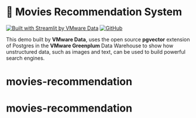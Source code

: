 # 🎉 Movies Recommendation System

[![Built with Streamlit by VMware Data][share_badge]][share_link] [![GitHub][github_badge]][github_link]

[share_badge]: https://static.streamlit.io/badges/streamlit_badge_black_white.svg
[share_link]: https://greenplum-fashion-gallery.streamlit.app/

[github_badge]: https://badgen.net/badge/icon/GitHub?icon=github&color=black&label
[github_link]: https://github.com/ruxuez/streamlit-fashion

This demo built by **VMware Data**, uses the open source **pgvector** extension of Postgres in the **VMware Greenplum** Data Warehouse to show how unstructured data, such as images and text, can be used to build powerful search engines.
# movies-recommendation
# movies-recommendation
